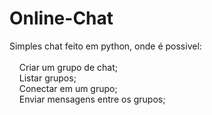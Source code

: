 # Online-Chat

Simples chat feito em python, onde é possivel:<br>
<br>
  &nbsp;&nbsp;&nbsp;&nbsp;Criar um grupo de chat;<br>
  &nbsp;&nbsp;&nbsp;&nbsp;Listar grupos;<br>
  &nbsp;&nbsp;&nbsp;&nbsp;Conectar em um grupo;<br>
  &nbsp;&nbsp;&nbsp;&nbsp;Enviar mensagens entre os grupos;

